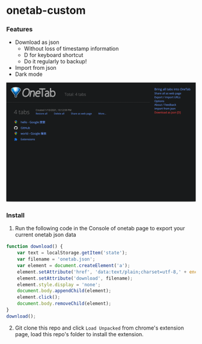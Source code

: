 # onetab-custom

### Features
- Download as json
  - Without loss of timestamp information
  - D for keyboard shortcut
  - Do it regularly to backup!
- Import from json
- Dark mode

<p align="center">
<img src="https://raw.githubusercontent.com/yueyericardo/onetab-custom/master/images/screenshot.png" width="600" height="auto">
</p>

### Install
1. Run the following code in the Console of onetab page to export your current onetab json data
```js
function download() {
    var text = localStorage.getItem('state');
    var filename = 'onetab.json';
    var element = document.createElement('a');
    element.setAttribute('href', 'data:text/plain;charset=utf-8,' + encodeURIComponent(text));
    element.setAttribute('download', filename);
    element.style.display = 'none';
    document.body.appendChild(element);
    element.click();
    document.body.removeChild(element);
}
download();
```
2. Git clone this repo and click `Load Unpacked` from chrome's extension page, load this repo's folder to install the extension.
